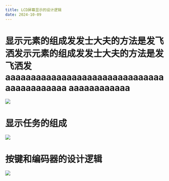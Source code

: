 ```yaml
---
title: LCD屏幕显示的设计逻辑
date: 2024-10-09
---
```

<!-- toc -->

# 显示元素的组成发发士大夫的方法是发飞洒发示元素的组成发发士大夫的方法是发飞洒发aaaaaaaaaaaaaaaaaaaaaaaaaaaaaaaaaaaaaaaaaaa  aaaaaaaaaaaa
![](Items.png)  
# 显示任务的组成
![](lcd.png)
# 按键和编码器的设计逻辑
![](keycoder.png)

